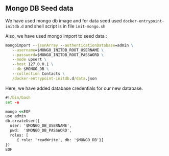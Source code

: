 ## Mongo DB Seed data

We have used mongo db image and for data seed used `docker-entrypoint-initdb.d` and shell script is in file `init-mongo.sh`



Also, we have used mongo import to seed data :


```bat
mongoimport --jsonArray --authenticationDatabase=admin \
   --username=$MONGO_INITDB_ROOT_USERNAME \
   --password=$MONGO_INITDB_ROOT_PASSWORD \
   --mode upsert \
   --host 127.0.0.1 \
   --db $MONGO_DB \
   --collection Contacts \
   /docker-entrypoint-initdb.d/data.json
```
Here, we have added database credentials for our new database. 
```bat
#!/bin/bash
set -e

mongo <<EOF
use admin
db.createUser({
  user: '$MONGO_DB_USERNAME',
  pwd:  '$MONGO_DB_PASSWORD',
  roles: [
     { role: 'readWrite', db: '$MONGO_DB'}]
})
EOF
```